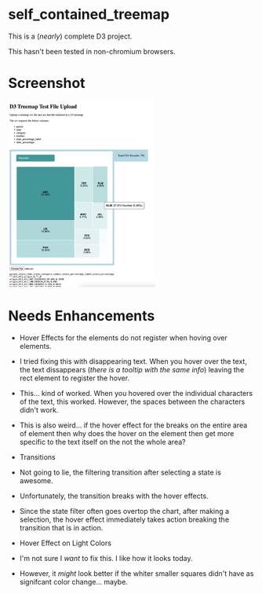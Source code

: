 # self_contained_treemap

This is a (*nearly*) complete D3 project.

This hasn't been tested in non-chromium browsers.

# Screenshot

<img src="screenshot.png" alt="A D3 Treemap" width="300" height=auto>

# Needs Enhancements

-  Hover Effects for the <rect> elements do not register when hoving over <text> elements.

  - I tried fixing this with disappearing text. When you hover over the text, the text dissappears (*there is a tooltip with the same info*) leaving the rect element to register the hover.
  - This... kind of worked. When you hovered over the individual characters of the text, this worked. However, the spaces between the characters didn't work.
  - This is also weird... if the hover effect for the <rect> breaks on the entire area of <text> element then why does the hover on the <text> element then get more specific to the text itself on the not the whole area?

- Transitions

 - Not going to lie, the filtering transition after selecting a state is awesome.
 - Unfortunately, the transition breaks with the hover effects.
 - Since the state filter often goes overtop the chart, after making a selection, the hover effect immediately takes action breaking the transition that is in action.

- Hover Effect on Light Colors
 - I'm not sure I *want* to fix this. I like how it looks today.
 - However, it *might* look better if the whiter smaller squares didn't have as signifcant color change... maybe.
